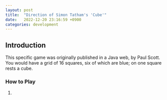 ```yaml
---
layout: post
title:  "Direction of Simon Tatham's 'Cube'"
date:   2022-12-20 23:16:59 +0900
categories: development
---
```


## Introduction

This specific game was originally published in a Java web, by Paul Scott. You would have a grid of 16 squares, six of which are blue; on one square rests a cube.

### How to Play

1.
